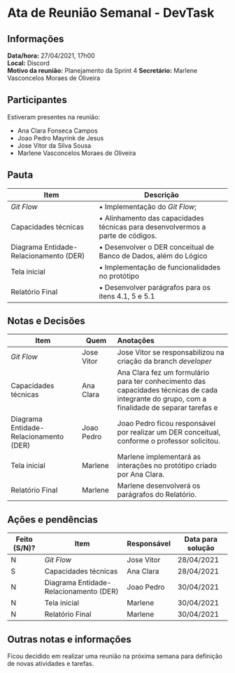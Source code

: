 # Ata de Reunião Semanal - DevTask

## Informações
**Data/hora:** 27/04/2021, 17h00  
**Local:** Discord  
**Motivo da reunião:** Planejamento da Sprint 4
**Secretário:** Marlene Vasconcelos Moraes de Oliveira 

## Participantes
Estiveram presentes na reunião:
- Ana Clara Fonseca Campos
- Joao Pedro Mayrink de Jesus
- Jose Vitor da Silva Sousa
- Marlene Vasconcelos Moraes de Oliveira

## Pauta

Item | Descrição
---- | ----
*Git Flow* | • Implementação do *Git Flow*; 
Capacidades técnicas | • Alinhamento das capacidades técnicas para desenvolvermos a parte de códigos. 
Diagrama Entidade-Relacionamento (DER) | • Desenvolver o DER conceitual de Banco de Dados, além do Lógico 
Tela inicial | • Implementação de funcionalidades no protótipo              
 Relatório Final | •  Desenvolver parágrafos para os itens 4.1, 5 e 5.1 

## Notas e Decisões
Item | Quem | Anotações 
---- | ---- | :--- 
*Git Flow* | Jose Vitor | Jose Vitor se responsabilizou na criação da branch *developer* 
Capacidades técnicas | Ana Clara | Ana Clara fez um formulário para ter conhecimento das capacidades técnicas de cada integrante do grupo, com a finalidade de separar tarefas e 
 Diagrama Entidade-Relacionamento (DER) | Joao Pedro | Joao Pedro ficou responsável por realizar um DER conceitual, conforme o professor solicitou. 
 Tela inicial | Marlene | Marlene implementará as interações no protótipo criado por Ana Clara. 
 Relatório Final | Marlene | Marlene desenvolverá os parágrafos do Relatório. 


## Ações e pendências
| Feito (S/N)? | Item | Responsável | Data para solução |
| ---- | ---- | ---- | ---- |
| N | *Git Flow* | Jose Vitor | 28/04/2021 |
| S | Capacidades técnicas | Ana Clara | 28/04/2021 |
| N | Diagrama Entidade-Relacionamento (DER) | Joao Pedro | 30/04/2021 |
| N | Tela inicial | Marlene | 30/04/2021 |
| N | Relatório Final | Marlene | 30/04/2021 |

## Outras notas e informações
Ficou decidido em realizar uma reunião na próxima semana para definição de novas atividades e tarefas.

